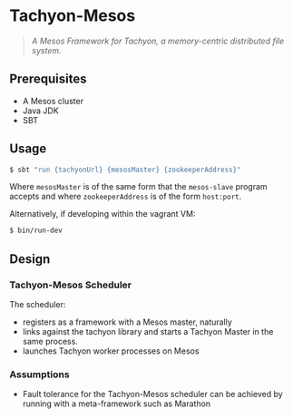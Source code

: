 # Tachyon-Mesos

> _A Mesos Framework for Tachyon, a memory-centric distributed file system._

## Prerequisites

- A Mesos cluster
- Java JDK
- SBT

## Usage

```bash
$ sbt "run {tachyonUrl} {mesosMaster} {zookeeperAddress}"
```

Where `mesosMaster` is of the same form that the `mesos-slave` program accepts
and where `zookeeperAddress` is of the form `host:port`.

Alternatively, if developing within the vagrant VM:

```bash
$ bin/run-dev
```

## Design

### Tachyon-Mesos Scheduler

The scheduler:

- registers as a framework with a Mesos master, naturally
- links against the tachyon library and starts a Tachyon Master
  in the same process.
- launches Tachyon worker processes on Mesos

### Assumptions

- Fault tolerance for the Tachyon-Mesos scheduler can be achieved by running
  with a meta-framework such as Marathon
